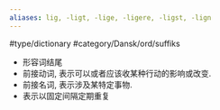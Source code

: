 ```yaml
---
aliases: lig, -ligt, -lige, -ligere, -ligst, -lign
---
```

#type/dictionary #category/Dansk/ord/suffiks 

- 形容词结尾
- 前接动词, 表示可以或者应该收某种行动的影响或改变.
- 前接名词, 表示涉及某特定事物.
- 表示以固定间隔定期重复
